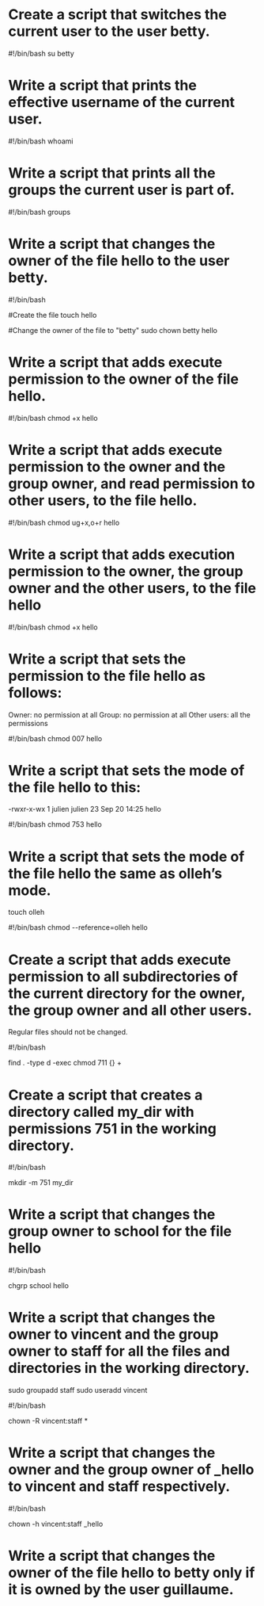 # Create a script that switches the current user to the user betty.

#!/bin/bash
su betty

# Write a script that prints the effective username of the current user.

#!/bin/bash
whoami

# Write a script that prints all the groups the current user is part of.

#!/bin/bash
groups

# Write a script that changes the owner of the file hello to the user betty.

#!/bin/bash

#Create the file
touch hello

#Change the owner of the file to "betty"
sudo chown betty hello

# Write a script that adds execute permission to the owner of the file hello.

#!/bin/bash
chmod +x hello

# Write a script that adds execute permission to the owner and the group owner, and read permission to other users, to the file hello.

#!/bin/bash
chmod ug+x,o+r hello

# Write a script that adds execution permission to the owner, the group owner and the other users, to the file hello

#!/bin/bash
chmod +x hello

# Write a script that sets the permission to the file hello as follows:

Owner: no permission at all
Group: no permission at all
Other users: all the permissions

#!/bin/bash
chmod 007 hello

# Write a script that sets the mode of the file hello to this:
-rwxr-x-wx 1 julien julien 23 Sep 20 14:25 hello

#!/bin/bash
chmod 753 hello

# Write a script that sets the mode of the file hello the same as olleh’s mode.

touch olleh

#!/bin/bash
chmod --reference=olleh hello

# Create a script that adds execute permission to all subdirectories of the current directory for the owner, the group owner and all other users.
Regular files should not be changed.


#!/bin/bash

find . -type d -exec chmod 711 {} +

# Create a script that creates a directory called my_dir with permissions 751 in the working directory.

#!/bin/bash

mkdir -m 751 my_dir

# Write a script that changes the group owner to school for the file hello

#!/bin/bash

chgrp school hello

# Write a script that changes the owner to vincent and the group owner to staff for all the files and directories in the working directory.

sudo groupadd staff
sudo useradd vincent

#!/bin/bash

chown -R vincent:staff *

# Write a script that changes the owner and the group owner of _hello to vincent and staff respectively.

#!/bin/bash

chown -h vincent:staff _hello

# Write a script that changes the owner of the file hello to betty only if it is owned by the user guillaume.

